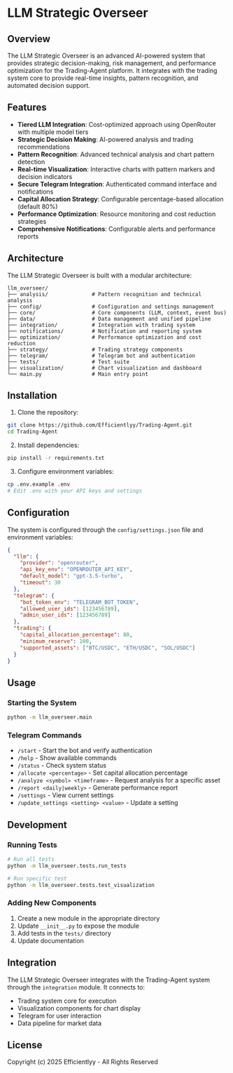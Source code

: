 # LLM Strategic Overseer

## Overview

The LLM Strategic Overseer is an advanced AI-powered system that provides strategic decision-making, risk management, and performance optimization for the Trading-Agent platform. It integrates with the trading system core to provide real-time insights, pattern recognition, and automated decision support.

## Features

- **Tiered LLM Integration**: Cost-optimized approach using OpenRouter with multiple model tiers
- **Strategic Decision Making**: AI-powered analysis and trading recommendations
- **Pattern Recognition**: Advanced technical analysis and chart pattern detection
- **Real-time Visualization**: Interactive charts with pattern markers and decision indicators
- **Secure Telegram Integration**: Authenticated command interface and notifications
- **Capital Allocation Strategy**: Configurable percentage-based allocation (default 80%)
- **Performance Optimization**: Resource monitoring and cost reduction strategies
- **Comprehensive Notifications**: Configurable alerts and performance reports

## Architecture

The LLM Strategic Overseer is built with a modular architecture:

```
llm_overseer/
├── analysis/              # Pattern recognition and technical analysis
├── config/                # Configuration and settings management
├── core/                  # Core components (LLM, context, event bus)
├── data/                  # Data management and unified pipeline
├── integration/           # Integration with trading system
├── notifications/         # Notification and reporting system
├── optimization/          # Performance optimization and cost reduction
├── strategy/              # Trading strategy components
├── telegram/              # Telegram bot and authentication
├── tests/                 # Test suite
├── visualization/         # Chart visualization and dashboard
└── main.py                # Main entry point
```

## Installation

1. Clone the repository:
```bash
git clone https://github.com/Efficientlyy/Trading-Agent.git
cd Trading-Agent
```

2. Install dependencies:
```bash
pip install -r requirements.txt
```

3. Configure environment variables:
```bash
cp .env.example .env
# Edit .env with your API keys and settings
```

## Configuration

The system is configured through the `config/settings.json` file and environment variables:

```json
{
  "llm": {
    "provider": "openrouter",
    "api_key_env": "OPENROUTER_API_KEY",
    "default_model": "gpt-3.5-turbo",
    "timeout": 30
  },
  "telegram": {
    "bot_token_env": "TELEGRAM_BOT_TOKEN",
    "allowed_user_ids": [123456789],
    "admin_user_ids": [123456789]
  },
  "trading": {
    "capital_allocation_percentage": 80,
    "minimum_reserve": 100,
    "supported_assets": ["BTC/USDC", "ETH/USDC", "SOL/USDC"]
  }
}
```

## Usage

### Starting the System

```bash
python -m llm_overseer.main
```

### Telegram Commands

- `/start` - Start the bot and verify authentication
- `/help` - Show available commands
- `/status` - Check system status
- `/allocate <percentage>` - Set capital allocation percentage
- `/analyze <symbol> <timeframe>` - Request analysis for a specific asset
- `/report <daily|weekly>` - Generate performance report
- `/settings` - View current settings
- `/update_settings <setting> <value>` - Update a setting

## Development

### Running Tests

```bash
# Run all tests
python -m llm_overseer.tests.run_tests

# Run specific test
python -m llm_overseer.tests.test_visualization
```

### Adding New Components

1. Create a new module in the appropriate directory
2. Update `__init__.py` to expose the module
3. Add tests in the `tests/` directory
4. Update documentation

## Integration

The LLM Strategic Overseer integrates with the Trading-Agent system through the `integration` module. It connects to:

- Trading system core for execution
- Visualization components for chart display
- Telegram for user interaction
- Data pipeline for market data

## License

Copyright (c) 2025 Efficientlyy - All Rights Reserved
